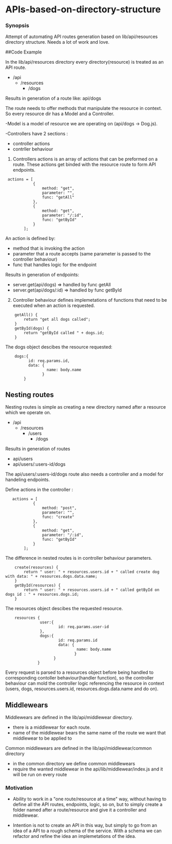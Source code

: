 # APIs-based-on-directory-structure

### Synopsis

Attempt of automating API routes generation based on lib/api/resources directory structure. Needs a lot of work and love.

##Code Example

In the lib/api/resources directory every directory(resource) is treated as an API route.

* /api
  * /resources
    * /dogs

Results in generation of a route like: api/dogs

The route needs to offer methods that manipulate the resource in context. So every resource dir has a Model and a Controller.

-Model is a model of resource we are operating on (api/dogs -> Dog.js). 

-Controllers have 2 sections :

* controller actions
* contrller behaviour 

1. Controllers actions is an array of actions that can be preformed on a route. These actions get binded with the resource route to form API endpoints.

```
 actions = [
            {
                method: "get",
                parameter: "",
                func: "getAll"
            },
            {
                method: "get",
                parameter: "/:id",
                func: "getById"
            }
        ];
```

An action is defined by:

* method that is invoking the action
* parameter that a route accepts (same parameter is passed to the controller behaviour)
* func that handles logic for the endpoint

Results in generation of endpoints:

* server.get(api/dogs) => handled by func getAll
* server.get(api/dogs/:id) => handled by func getById



2. Controller behaviour defines implemetations of functions that need to be executed when an action is requested. 

```
    getAll() {
        return "get all dogs called";
    }
    getById(dogs) {
        return "getById called " + dogs.id;
    }
```

The dogs object descibes the resource requested:

```
    dogs:{
          id: req.params.id,
          data: {
                  name: body.name             
                }        
        }
```
## Nesting routes

Nesting routes is simple as creating a new directory named after a resource which we operate on.

* /api
  * /resources
    * /users
      * /dogs

Results in generation of routes 

* api/users 
* api/users/:users-id/dogs

The api/users/:users-id/dogs route also needs a controller and a model for handeling endpoints. 

Define actions in the controller :

```
   actions = [
            {
                method: "post",
                parameter: "",
                func: "create"
            },
            {
                method: "get",
                parameter: "/:id",
                func: "getById"
            }
        ];
```
The difference in nested routes is in controller behaviour parameters.

``` 
    create(resources) {
        return " user: " + resources.users.id + " called create dog with data: " + resources.dogs.data.name;
    }
    getById(resources) {
        return " user: " + resources.users.id + " called getById on dogs id : " + resources.dogs.id;
    }
```
The resources object descibes the requested resource.

 ```
     resources {
                user:{
                        id: req.params.user-id
                },  
                dogs:{
                        id: req.params.id
                        data: {
                                name: body.name             
                               }        
                      }
               }
``` 

Every request is parsed to a resources object before being handled to corresponding contoller behaviour(handler function),
so the controller behaviour can mold the controller logic referencing the resource in context (users, dogs, resources.users.id, resources.dogs.data.name and do on). 

## Middlewears

Middlewears are defined in the lib/api/middlewear directory.

* there is a middlewear for each route.
* name of the middlewear bears the same name of the route we want that middlewear to be applied to

Common middlewears are defined in the lib/api/middlewear/common directory

* in the common directory we define common middlewears
* require the wanted middlewear in the api/lib/middlewear/index.js and it will be run on every route

### Motivation

* Ability to work in a "one route/resource at a time" way, without having to define all the API routes, endpoints, logic, so on, but to simply
create a folder named after a route/resource and give it a controller and middlewear.

* Intention is not to create an API in this way, but simply to go from an idea of a API to a rough schema of the service.
With a schema we can refactor and refine the idea an implemetations of the idea.   


          
